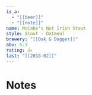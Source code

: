 ```yaml
---
is_a:
  - "[[beer]]"
  - "[[note]]"
name: McCabe's Not Irish Stout
style: Stout - Oatmeal
brewery: "[[Oak & Dagger]]"
abv: 5.3
rating: 👍
last: "[[2018-02]]"
---
```

# Notes

